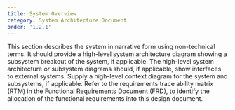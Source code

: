 ```yaml
---
title: System Overview
category: System Architecture Document
order: '1.2.1'
---
```


This section describes the system in narrative form using non-technical terms.  It should provide a high-level system architecture diagram showing a subsystem breakout of the system, if applicable.  The high-level system architecture or subsystem diagrams should, if applicable, show interfaces to external systems.  Supply a high-level context diagram for the system and subsystems, if applicable.  Refer to the requirements trace ability matrix (RTM) in the Functional Requirements Document (FRD), to identify the allocation of the functional requirements into this design document.
